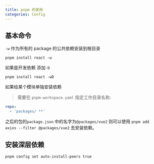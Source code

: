```yaml
---
title: pnpm 的使用
categories: Config
---
```


## 基本命令

`-w` 作为所有的 package 的公共依赖安装到根目录

```shell
pnpm install react -w
```

如果是开发依赖 添加`-D`

```shell
pnpm install react -wD
```

如果给某个模块单独安装依赖

> 需要在 `pnpm-workspace.yaml` 指定工作目录名称:

```yaml
repo:
  - 'packages/ **'
```

之后的包的`package.json` 中的名字为`@packages/vue2`
则可以使用 `pnpm add axios --filter @packages/vue2` 去安装依赖。

## 安装深层依赖
```pnpm
pnpm config set auto-install-peers true
```